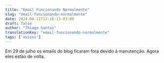 ```yaml
---
title: "Email Funcionando Normalmente"
slug: "email-funcionando-normalmente"
date: 2024-08-11T12:16:13-03:00
draft: false
author: "Thiago Santos"
translationKey: "email-funcionando-normalmente"
tags: ['avisos']
---
```


Em 29 de julho os emails do blog ficaram fora devido à manutenção. Agora eles estão de volta.
